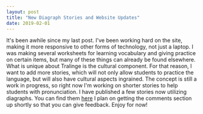 ```yaml
---
layout: post
title: "New Diagraph Stories and Website Updates"
date: 2019-02-01
---
```

It's been awhile since my last post. I've been working hard on the site, making it more 
responsive to other forms of technology, not just a laptop. I was making several worksheets
for learning vocabulary and giving practice on certain items, but many of these things can
already be found elsewhere. What is unique about Tralinge is the cultural component. For
that reason, I want to add more stories, which will not only allow students to practice 
the language, but will also have cultural aspects ingrained. The concept is still a work in 
progress, so right now I'm working on shorter stories to help students with pronunciation.
I have published a few stories now utilizing diagraphs. You can find them 
[here](https://www.tralinge.com/english_corner/worksheets/phonics.html) I plan on getting the 
comments section up shortly so that you can give feedback. Enjoy for now!

